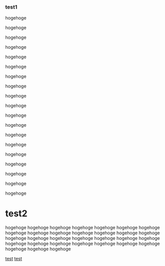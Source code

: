 ### test1

hogehoge


hogehoge


hogehoge


hogehoge


hogehoge


hogehoge


hogehoge


hogehoge


hogehoge


hogehoge


hogehoge


hogehoge


hogehoge


hogehoge


hogehoge


hogehoge


hogehoge


hogehoge


hogehoge

# test2

hogehoge
hogehoge
hogehoge
hogehoge
hogehoge
hogehoge
hogehoge
hogehoge
hogehoge
hogehoge
hogehoge
hogehoge
hogehoge
hogehoge
hogehoge
hogehoge
hogehoge
hogehoge
hogehoge
hogehoge
hogehoge
hogehoge
hogehoge
hogehoge
hogehoge
hogehoge
hogehoge
hogehoge
hogehoge
hogehoge
hogehoge


[test](#test1)
[test](#test2)
